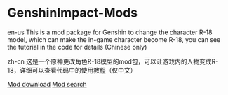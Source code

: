 # GenshinImpact-Mods
en-us
This is a mod package for Genshin to change the character R-18 model, which can make the in-game character become R-18, you can see the tutorial in the code for details (Chinese only)

zh-cn
这是一个原神更改角色R-18模型的mod包，可以让游戏内的人物变成R-18，详细可以查看代码中的使用教程（仅中文）

[Mod download](https://mega.nz/file/K75mlC6Q#akXrTFvebc0Be9_4yc1UaxeH4CnSE-TGrZWkx0grRPo)
[Mod search](https://gamebanana.com)